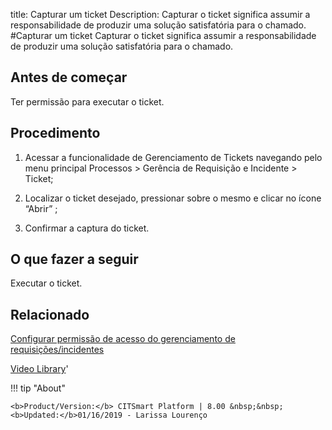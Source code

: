 title: Capturar um ticket
Description: Capturar o ticket significa assumir a responsabilidade de produzir uma solução satisfatória para o chamado. 
#Capturar um ticket
Capturar o ticket significa assumir a responsabilidade de produzir uma solução satisfatória para o chamado.

Antes de começar
----------------

Ter permissão para executar o ticket.

Procedimento
------------

1.  Acessar a funcionalidade de Gerenciamento de Tickets navegando pelo menu
    principal Processos \> Gerência de Requisição e Incidente \> Ticket;

2.  Localizar o ticket desejado, pressionar sobre o mesmo e clicar no ícone
    “Abrir” ;

3.  Confirmar a captura do ticket.

O que fazer a seguir
------------------------

Executar o ticket.

Relacionado
-----------

[Configurar permissão de acesso do gerenciamento de requisições/incidentes](/pt-br/citsmart-platform-8/processes/tickets/configuration/configure-access-permission-ticket.html)

<i class='fa fa-youtube-play  fa-2x' style='color:#97ce17;vertical-align: middle;'> </i> [Video Library](https://www.youtube.com/playlist?list=PLB5qK2uzf2ROn4Xs6UdH84Ujzta2iJ6Ei)'

!!! tip "About"

    <b>Product/Version:</b> CITSmart Platform | 8.00 &nbsp;&nbsp;
    <b>Updated:</b>01/16/2019 - Larissa Lourenço

